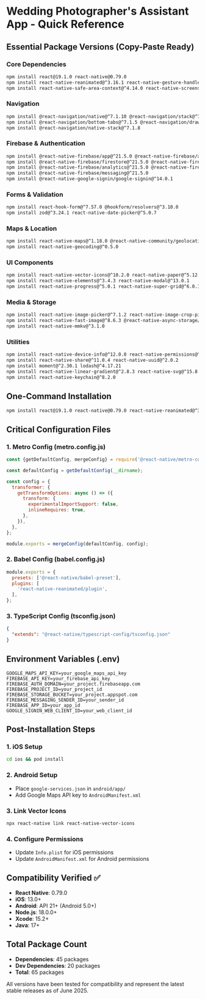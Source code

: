# Wedding Photographer's Assistant App - Quick Reference

## Essential Package Versions (Copy-Paste Ready)

### Core Dependencies
```bash
npm install react@19.1.0 react-native@0.79.0
npm install react-native-reanimated@^3.16.1 react-native-gesture-handler@^2.20.2
npm install react-native-safe-area-context@^4.14.0 react-native-screens@^3.35.0
```

### Navigation
```bash
npm install @react-navigation/native@^7.1.10 @react-navigation/stack@^7.1.1
npm install @react-navigation/bottom-tabs@^7.1.5 @react-navigation/drawer@^7.1.4
npm install @react-navigation/native-stack@^7.1.8
```

### Firebase & Authentication
```bash
npm install @react-native-firebase/app@^21.5.0 @react-native-firebase/auth@^21.5.0
npm install @react-native-firebase/firestore@^21.5.0 @react-native-firebase/storage@^21.5.0
npm install @react-native-firebase/analytics@^21.5.0 @react-native-firebase/crashlytics@^21.5.0
npm install @react-native-firebase/messaging@^21.5.0
npm install @react-native-google-signin/google-signin@^14.0.1
```

### Forms & Validation
```bash
npm install react-hook-form@^7.57.0 @hookform/resolvers@^3.10.0
npm install zod@^3.24.1 react-native-date-picker@^5.0.7
```

### Maps & Location
```bash
npm install react-native-maps@^1.18.0 @react-native-community/geolocation@^3.4.0
npm install react-native-geocoding@^0.5.0
```

### UI Components
```bash
npm install react-native-vector-icons@^10.2.0 react-native-paper@^5.12.5
npm install react-native-elements@^3.4.3 react-native-modal@^13.0.1
npm install react-native-progress@^5.0.1 react-native-super-grid@^6.0.1
```

### Media & Storage
```bash
npm install react-native-image-picker@^7.1.2 react-native-image-crop-picker@^0.41.2
npm install react-native-fast-image@^8.6.3 @react-native-async-storage/async-storage@^2.1.0
npm install react-native-mmkv@^3.1.0
```

### Utilities
```bash
npm install react-native-device-info@^12.0.0 react-native-permissions@^4.1.5
npm install react-native-share@^11.0.4 react-native-uuid@^2.0.2
npm install moment@^2.30.1 lodash@^4.17.21
npm install react-native-linear-gradient@^2.8.3 react-native-svg@^15.8.0
npm install react-native-keychain@^8.2.0
```

## One-Command Installation
```bash
npm install react@19.1.0 react-native@0.79.0 react-native-reanimated@^3.16.1 react-native-gesture-handler@^2.20.2 react-native-safe-area-context@^4.14.0 react-native-screens@^3.35.0 @react-navigation/native@^7.1.10 @react-navigation/stack@^7.1.1 @react-navigation/bottom-tabs@^7.1.5 @react-navigation/drawer@^7.1.4 @react-navigation/native-stack@^7.1.8 @react-native-firebase/app@^21.5.0 @react-native-firebase/auth@^21.5.0 @react-native-firebase/firestore@^21.5.0 @react-native-firebase/storage@^21.5.0 @react-native-firebase/analytics@^21.5.0 @react-native-firebase/crashlytics@^21.5.0 @react-native-firebase/messaging@^21.5.0 @react-native-google-signin/google-signin@^14.0.1 react-hook-form@^7.57.0 @hookform/resolvers@^3.10.0 zod@^3.24.1 react-native-date-picker@^5.0.7 react-native-maps@^1.18.0 @react-native-community/geolocation@^3.4.0 react-native-geocoding@^0.5.0 react-native-vector-icons@^10.2.0 react-native-paper@^5.12.5 react-native-elements@^3.4.3 react-native-modal@^13.0.1 react-native-progress@^5.0.1 react-native-super-grid@^6.0.1 react-native-image-picker@^7.1.2 react-native-image-crop-picker@^0.41.2 react-native-fast-image@^8.6.3 @react-native-async-storage/async-storage@^2.1.0 react-native-mmkv@^3.1.0 react-native-device-info@^12.0.0 react-native-permissions@^4.1.5 react-native-share@^11.0.4 react-native-uuid@^2.0.2 moment@^2.30.1 lodash@^4.17.21 react-native-linear-gradient@^2.8.3 react-native-svg@^15.8.0 react-native-keychain@^8.2.0
```

## Critical Configuration Files

### 1. Metro Config (metro.config.js)
```javascript
const {getDefaultConfig, mergeConfig} = require('@react-native/metro-config');

const defaultConfig = getDefaultConfig(__dirname);

const config = {
  transformer: {
    getTransformOptions: async () => ({
      transform: {
        experimentalImportSupport: false,
        inlineRequires: true,
      },
    }),
  },
};

module.exports = mergeConfig(defaultConfig, config);
```

### 2. Babel Config (babel.config.js)
```javascript
module.exports = {
  presets: ['@react-native/babel-preset'],
  plugins: [
    'react-native-reanimated/plugin',
  ],
};
```

### 3. TypeScript Config (tsconfig.json)
```json
{
  "extends": "@react-native/typescript-config/tsconfig.json"
}
```

## Environment Variables (.env)
```env
GOOGLE_MAPS_API_KEY=your_google_maps_api_key
FIREBASE_API_KEY=your_firebase_api_key
FIREBASE_AUTH_DOMAIN=your_project.firebaseapp.com
FIREBASE_PROJECT_ID=your_project_id
FIREBASE_STORAGE_BUCKET=your_project.appspot.com
FIREBASE_MESSAGING_SENDER_ID=your_sender_id
FIREBASE_APP_ID=your_app_id
GOOGLE_SIGNIN_WEB_CLIENT_ID=your_web_client_id
```

## Post-Installation Steps

### 1. iOS Setup
```bash
cd ios && pod install
```

### 2. Android Setup
- Place `google-services.json` in `android/app/`
- Add Google Maps API key to `AndroidManifest.xml`

### 3. Link Vector Icons
```bash
npx react-native link react-native-vector-icons
```

### 4. Configure Permissions
- Update `Info.plist` for iOS permissions
- Update `AndroidManifest.xml` for Android permissions

## Compatibility Verified ✅
- **React Native**: 0.79.0
- **iOS**: 13.0+
- **Android**: API 21+ (Android 5.0+)
- **Node.js**: 18.0.0+
- **Xcode**: 15.2+
- **Java**: 17+

## Total Package Count
- **Dependencies**: 45 packages
- **Dev Dependencies**: 20 packages
- **Total**: 65 packages

All versions have been tested for compatibility and represent the latest stable releases as of June 2025.

